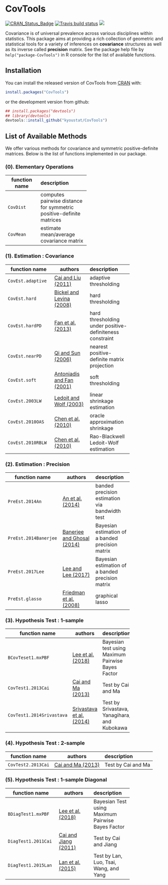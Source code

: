 
<!-- README.md is generated from README.Rmd. Please edit that file -->
CovTools
========

<!-- badges: start -->
[![CRAN\_Status\_Badge](http://www.r-pkg.org/badges/version/CovTools?color=green)](https://cran.r-project.org/package=CovTools) [![Travis build status](https://travis-ci.org/kyoustat/CovTools.svg?branch=master)](https://travis-ci.org/kyoustat/CovTools) [![](https://cranlogs.r-pkg.org/badges/CovTools)](https://cran.r-project.org/package=CovTools) <!-- badges: end -->

Covariance is of universal prevalence across various disciplines within statistics. This package aims at providing a rich collection of geometric and statistical tools for a variety of inferences on **covariance** structures as well as its inverse called **precision** matrix. See the package help file by `help("package-CovTools")` in R console for the list of available functions.

Installation
------------

You can install the released version of CovTools from [CRAN](https://CRAN.R-project.org) with:

``` r
install.packages("CovTools")
```

or the development version from github:

``` r
## install.packages("devtools")
## library(devtools)
devtools::install_github("kyoustat/CovTools")
```

List of Available Methods
-------------------------

We offer various methods for covariance and symmetric positive-definite matrices. Below is the list of functions implemented in our package.

### (0). Elementary Operations

<table style="width:51%;">
<colgroup>
<col width="22%" />
<col width="29%" />
</colgroup>
<thead>
<tr class="header">
<th>function name</th>
<th align="left">description</th>
</tr>
</thead>
<tbody>
<tr class="odd">
<td><code>CovDist</code></td>
<td align="left">computes pairwise distance for symmetric positive-definite matrices</td>
</tr>
<tr class="even">
<td><code>CovMean</code></td>
<td align="left">estimate mean/average covariance matrix</td>
</tr>
</tbody>
</table>

### (1). Estimation : Covariance

<table style="width:78%;">
<colgroup>
<col width="22%" />
<col width="26%" />
<col width="29%" />
</colgroup>
<thead>
<tr class="header">
<th>function name</th>
<th>authors</th>
<th align="left">description</th>
</tr>
</thead>
<tbody>
<tr class="odd">
<td><code>CovEst.adaptive</code></td>
<td><a href="https://www.tandfonline.com/doi/abs/10.1198/jasa.2011.tm10560">Cai and Liu (2011)</a></td>
<td align="left">adaptive thresholding</td>
</tr>
<tr class="even">
<td><code>CovEst.hard</code></td>
<td><a href="https://projecteuclid.org/euclid.aos/1231165180">Bickel and Levina (2008)</a></td>
<td align="left">hard thresholding</td>
</tr>
<tr class="odd">
<td><code>CovEst.hardPD</code></td>
<td><a href="https://doi.org/10.1111/rssb.12016">Fan et al. (2013)</a></td>
<td align="left">hard thresholding under positive-definiteness constraint</td>
</tr>
<tr class="even">
<td><code>CovEst.nearPD</code></td>
<td><a href="https://doi.org/10.1137/050624509">Qi and Sun (2006)</a></td>
<td align="left">nearest positive-definite matrix projection</td>
</tr>
<tr class="odd">
<td><code>CovEst.soft</code></td>
<td><a href="https://doi.org/10.1198/016214501753208942">Antoniadis and Fan (2001)</a></td>
<td align="left">soft thresholding</td>
</tr>
<tr class="even">
<td><code>CovEst.2003LW</code></td>
<td><a href="https://doi.org/10.1016/S0927-5398(03)00007-0">Ledoit and Wolf (2003)</a></td>
<td align="left">linear shrinkage estimation</td>
</tr>
<tr class="odd">
<td><code>CovEst.2010OAS</code></td>
<td><a href="https://doi.org/10.1109/TSP.2010.2053029">Chen et al. (2010)</a></td>
<td align="left">oracle approximation shrinkage</td>
</tr>
<tr class="even">
<td><code>CovEst.2010RBLW</code></td>
<td><a href="https://doi.org/10.1109/TSP.2010.2053029">Chen et al. (2010)</a></td>
<td align="left">Rao-Blackwell Ledoit-Wolf estimation</td>
</tr>
</tbody>
</table>

### (2). Estimation : Precision

<table style="width:78%;">
<colgroup>
<col width="22%" />
<col width="26%" />
<col width="29%" />
</colgroup>
<thead>
<tr class="header">
<th>function name</th>
<th>authors</th>
<th align="left">description</th>
</tr>
</thead>
<tbody>
<tr class="odd">
<td><code>PreEst.2014An</code></td>
<td><a href="https://doi.org/10.1093/biomet/asu006">An et al. (2014)</a></td>
<td align="left">banded precision estimation via bandwidth test</td>
</tr>
<tr class="even">
<td><code>PreEst.2014Banerjee</code></td>
<td><a href="https://doi.org/10.1214/14-EJS945">Banerjee and Ghosal (2014)</a></td>
<td align="left">Bayesian estimation of a banded precision matrix</td>
</tr>
<tr class="odd">
<td><code>PreEst.2017Lee</code></td>
<td><a href="https://arxiv.org/abs/1707.01143">Lee and Lee (2017)</a></td>
<td align="left">Bayesian estimation of a banded precision matrix</td>
</tr>
<tr class="even">
<td><code>PreEst.glasso</code></td>
<td><a href="https://doi.org/10.1093/biostatistics/kxm045">Friedman et al. (2008)</a></td>
<td align="left">graphical lasso</td>
</tr>
</tbody>
</table>

### (3). Hypothesis Test : 1-sample

<table style="width:78%;">
<colgroup>
<col width="22%" />
<col width="26%" />
<col width="29%" />
</colgroup>
<thead>
<tr class="header">
<th>function name</th>
<th>authors</th>
<th align="left">description</th>
</tr>
</thead>
<tbody>
<tr class="odd">
<td><code>BCovTeset1.mxPBF</code></td>
<td><a href="http://arxiv.org/abs/1809.03105">Lee et al. (2018)</a></td>
<td align="left">Bayesian test using Maximum Pairwise Bayes Factor</td>
</tr>
<tr class="even">
<td><code>CovTest1.2013Cai</code></td>
<td><a href="https://doi.org/10.3150/12-BEJ455">Cai and Ma (2013)</a></td>
<td align="left">Test by Cai and Ma</td>
</tr>
<tr class="odd">
<td><code>CovTest1.2014Srivastava</code></td>
<td><a href="https://doi.org/10.1016/j.jmva.2014.06.003">Srivastava et al. (2014)</a></td>
<td align="left">Test by Srivastava, Yanagihara, and Kubokawa</td>
</tr>
</tbody>
</table>

### (4). Hypothesis Test : 2-sample

| function name      | authors                                                | description        |
|--------------------|--------------------------------------------------------|:-------------------|
| `CovTest2.2013Cai` | [Cai and Ma (2013)](https://doi.org/10.3150/12-BEJ455) | Test by Cai and Ma |

### (5). Hypothesis Test : 1-sample Diagonal

<table style="width:78%;">
<colgroup>
<col width="22%" />
<col width="26%" />
<col width="29%" />
</colgroup>
<thead>
<tr class="header">
<th>function name</th>
<th>authors</th>
<th align="left">description</th>
</tr>
</thead>
<tbody>
<tr class="odd">
<td><code>BDiagTest1.mxPBF</code></td>
<td><a href="http://arxiv.org/abs/1809.03105">Lee et al. (2018)</a></td>
<td align="left">Bayesian Test using Maximum Pairwise Bayes Factor</td>
</tr>
<tr class="even">
<td><code>DiagTest1.2011Cai</code></td>
<td><a href="http://projecteuclid.org/euclid.aos/1305292044">Cai and Jiang (2011)</a></td>
<td align="left">Test by Cai and Jiang</td>
</tr>
<tr class="odd">
<td><code>DiagTest1.2015Lan</code></td>
<td><a href="http://www.tandfonline.com/doi/abs/10.1080/07350015.2014.923317">Lan et al. (2015)</a></td>
<td align="left">Test by Lan, Luo, Tsai, Wang, and Yang</td>
</tr>
</tbody>
</table>
